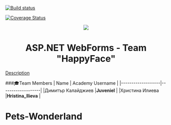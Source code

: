 [![Build status](https://ci.appveyor.com/api/projects/status/0pfgyuxfd3o6vixo?svg=true)](https://ci.appveyor.com/project/Juveniel/pets-wonderland)


[![Coverage Status](https://coveralls.io/repos/github/TeamHappyFace/Pets-Wonderland/badge.svg?branch=master)](https://coveralls.io/github/TeamHappyFace/Pets-Wonderland?branch=masterr)

<p align="center">
<a href="http://academy.telerik.com/">
<img src="https://camo.githubusercontent.com/08ecbe7b67d65cc7c6990787e2836b27b4296f2d/68747470733a2f2f7261772e6769746875622e636f6d2f666c65787472792f54656c6572696b2d41636164656d792f6d61737465722f50726f6772616d6d696e6725323077697468253230432532332f436f6465732f4f746865722f54656c6572696b2e706e67"/>
</a>


<h1 align="center">ASP.NET WebForms - Team "HappyFace"</h1>

[Description](https://github.com/TelerikAcademy/ASP.NET-Web-Forms/blob/master/Teamwork/README.md)

###:mortar_board:Team Members
| Name              | Academy Username      	|
|-------------------|-------------------|
|Димитър Калайджиев |__Juveniel__            	|
|Христина Илиева |__Hristina_Ilieva__    	 	|

# Pets-Wonderland
